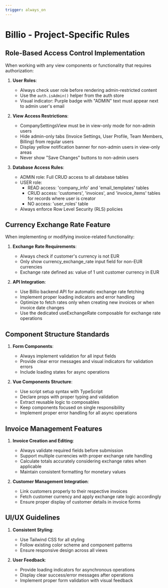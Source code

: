 ```yaml
---
trigger: always_on
---
```


# Billio - Project-Specific Rules

## Role-Based Access Control Implementation

When working with any view components or functionality that requires authorization:

1. **User Roles**:
   - Always check user role before rendering admin-restricted content
   - Use the `auth.isAdmin()` helper from the auth store
   - Visual indicator: Purple badge with "ADMIN" text must appear next to admin user's email

2. **View Access Restrictions**:
   - CompanySettingsView must be in view-only mode for non-admin users
   - Hide admin-only tabs (Invoice Settings, User Profile, Team Members, Billing) from regular users
   - Display yellow notification banner for non-admin users in view-only areas
   - Never show "Save Changes" buttons to non-admin users

3. **Database Access Rules**:
   - ADMIN role: Full CRUD access to all database tables
   - USER role:
     - READ access: 'company_info' and 'email_templates' tables
     - CRUD access: 'customers', 'invoices', and 'invoice_items' tables for records where user is creator
     - NO access: 'user_roles' table
   - Always enforce Row Level Security (RLS) policies

## Currency Exchange Rate Feature

When implementing or modifying invoice-related functionality:

1. **Exchange Rate Requirements**:
   - Always check if customer's currency is not EUR
   - Only show currency_exchange_rate input field for non-EUR currencies
   - Exchange rate defined as: value of 1 unit customer currency in EUR

2. **API Integration**:
   - Use Billio backend API for automatic exchange rate fetching
   - Implement proper loading indicators and error handling
   - Optimize to fetch rates only when creating new invoices or when invoice date changes
   - Use the dedicated useExchangeRate composable for exchange rate operations

## Component Structure Standards

1. **Form Components**:
   - Always implement validation for all input fields
   - Provide clear error messages and visual indicators for validation errors
   - Include loading states for async operations

2. **Vue Components Structure**:
   - Use script setup syntax with TypeScript
   - Declare props with proper typing and validation
   - Extract reusable logic to composables
   - Keep components focused on single responsibility
   - Implement proper error handling for all async operations

## Invoice Management Features

1. **Invoice Creation and Editing**:
   - Always validate required fields before submission
   - Support multiple currencies with proper exchange rate handling
   - Calculate totals accurately considering exchange rates when applicable
   - Maintain consistent formatting for monetary values

2. **Customer Management Integration**:
   - Link customers properly to their respective invoices
   - Fetch customer currency and apply exchange rate logic accordingly
   - Ensure proper display of customer details in invoice forms

## UI/UX Guidelines

1. **Consistent Styling**:
   - Use Tailwind CSS for all styling
   - Follow existing color scheme and component patterns
   - Ensure responsive design across all views

2. **User Feedback**:
   - Provide loading indicators for asynchronous operations
   - Display clear success/error messages after operations
   - Implement proper form validation with visual feedback